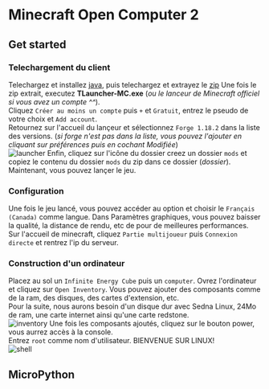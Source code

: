# Minecraft Open Computer 2

## Get started

### Telechargement du client

Telechargez et installez [java](https://download.oracle.com/java/18/latest/jdk-18_windows-x64_bin.exe), puis telechargez et extrayez le [zip](https://pf4.ddns.net/dl/McNsi.zip)
Une fois le zip extrait, executez **TLauncher-MC.exe** (*ou le lanceur de Minecraft officiel si vous avez un compte ^^*).<br>
Cliquez `Créer au moins un compte` puis `+` et `Gratuit`, entrez le pseudo de votre choix et `Add account`.<br>
Retournez sur l'accueil du lançeur et sélectionnez `Forge 1.18.2` dans la liste des versions. (*si forge n'est pas dans la liste, vous pouvez l'ajouter en cliquant sur préférences puis en cochant Modifiée*)<br>
![launcher](https://elydre.github.io/img/launcher.png)
Enfin, cliquez sur l'icône du dossier creez un dossier `mods` et copiez le contenu du dossier `mods` du zip dans ce dossier (*dossier*).<br>
Maintenant, vous pouvez lançer le jeu.<br>

### Configuration

Une fois le jeu lancé, vous pouvez accéder au option et choisir le `Français (Canada)` comme langue. Dans Paramètres graphiques, vous pouvez bais*s*er la qualité, la distance de rendu, etc de pour de meilleures performances.<br>
Sur l'accueil de minecraft, cliquez `Partie multijoueur` puis `Connexion directe` et rentrez l'ip du serveur.<br>

### Construction d'un ordinateur

Placez au sol un `Infinite Energy Cube` puis un `computer`.
Ovrez l'ordinateur et cliquez sur `Open Inventory`. Vous pouvez ajouter des composants comme de la ram, des disques, des cartes d'extension, etc.<br>
Pour la suite, nous aurons besoin d'un disque dur avec Sedna Linux, 24Mo de ram, une carte internet ainsi qu'une carte redstone.<br>
![inventory](https://elydre.github.io/img/inventory.png)
Une fois les composants ajoutés, cliquez sur le bouton power, vous aurrez accès à la console.<br>
Entrez `root` comme nom d'utilisateur. BIENVENUE SUR LINUX!<br>
![shell](https://elydre.github.io/img/shell.png)

## MicroPython
